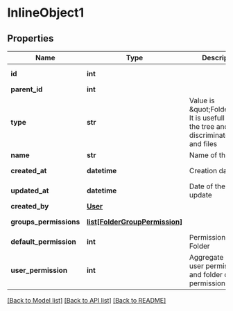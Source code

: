 # InlineObject1

## Properties
Name | Type | Description | Notes
------------ | ------------- | ------------- | -------------
**id** | **int** |  | [optional] [readonly] 
**parent_id** | **int** |  | [optional] 
**type** | **str** | Value is \&quot;Folder\&quot;. It is usefull to parse the tree and discriminate folders and files | [optional] [readonly] 
**name** | **str** | Name of the folder | 
**created_at** | **datetime** | Creation date | [optional] [readonly] 
**updated_at** | **datetime** | Date of the last update | [optional] [readonly] 
**created_by** | [**User**](User.md) |  | [optional] 
**groups_permissions** | [**list[FolderGroupPermission]**](FolderGroupPermission.md) |  | [optional] [readonly] 
**default_permission** | **int** | Permission for a Folder | [optional] 
**user_permission** | **int** | Aggregate of group user permissions and folder default permission | [optional] [readonly] 

[[Back to Model list]](../README.md#documentation-for-models) [[Back to API list]](../README.md#documentation-for-api-endpoints) [[Back to README]](../README.md)


